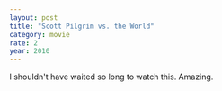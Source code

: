```yaml
---
layout: post
title: "Scott Pilgrim vs. the World"
category: movie
rate: 2
year: 2010
---
```


I shouldn't have waited so long to watch this. Amazing.
